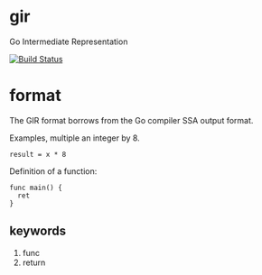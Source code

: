 # gir
Go Intermediate Representation

[![Build Status](http://travis-ci.org/bjwbell/gir.svg?branch=master)](https://travis-ci.org/bjwbell/gir)

# format
The GIR format borrows from the Go compiler SSA output format.

Examples, multiple an integer by 8.
```
result = x * 8
```
Definition of a function:
```
func main() {
  ret
}
```

## keywords
1. func
2. return

